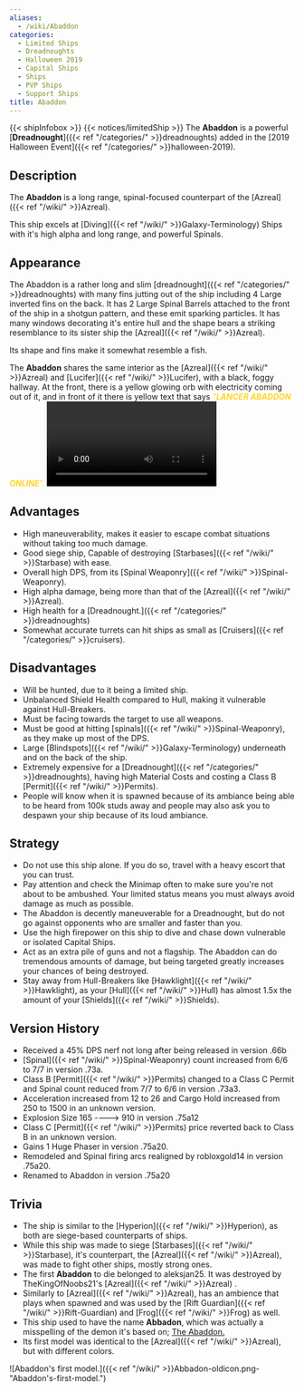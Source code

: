 ```yaml
---
aliases:
  - /wiki/Abaddon
categories:
  - Limited Ships
  - Dreadnoughts
  - Halloween 2019
  - Capital Ships
  - Ships
  - PVP Ships
  - Support Ships
title: Abaddon
---
```


{{< shipInfobox >}} {{< notices/limitedShip >}} The **Abaddon** is a powerful [**Dreadnought**]({{< ref "/categories/" >}}dreadnoughts) added in the [2019 Halloween Event]({{< ref "/categories/" >}}halloween-2019).

## Description

The **Abaddon** is a long range, spinal-focused counterpart of the [Azreal]({{< ref "/wiki/" >}}Azreal).

This ship excels at [Diving]({{< ref "/wiki/" >}}Galaxy-Terminology) Ships with it's high alpha and long range, and powerful Spinals.

## Appearance

The Abaddon is a rather long and slim [dreadnought]({{< ref "/categories/" >}}dreadnoughts) with many fins jutting out of the ship including 4 Large inverted fins on the back. It has 2 Large Spinal Barrels attached to the front of the ship in a shotgun pattern, and these emit sparking particles. It has many windows decorating it's entire hull and the shape bears a striking resemblance to its sister ship the [Azreal]({{< ref "/wiki/" >}}Azreal).

Its shape and fins make it somewhat resemble a fish.

The **Abaddon** shares the same interior as the [Azreal]({{< ref "/wiki/" >}}Azreal) and [Lucifer]({{< ref "/wiki/" >}}Lucifer), with a black, foggy hallway. At the front, there is a yellow glowing orb with electricity coming out of it, and in front of it there is yellow text that says <span style="color:#ffd424">_"***LANCER ABADDON ONLINE***"._</span> ![Ambience of the
Abaddon|none](HalloweenAmbienceII.mp4 "Ambience of the Abaddon|none")

## Advantages

- High maneuverability, makes it easier to escape combat situations without taking too much damage.
- Good siege ship, Capable of destroying [Starbases]({{< ref "/wiki/" >}}Starbase) with ease.
- Overall high DPS, from its [Spinal Weaponry]({{< ref "/wiki/" >}}Spinal-Weaponry).
- High alpha damage, being more than that of the [Azreal]({{< ref "/wiki/" >}}Azreal).
- High health for a [Dreadnought.]({{< ref "/categories/" >}}dreadnoughts)
- Somewhat accurate turrets can hit ships as small as [Cruisers]({{< ref "/categories/" >}}cruisers).

## Disadvantages

- Will be hunted, due to it being a limited ship.
- Unbalanced Shield Health compared to Hull, making it vulnerable against Hull-Breakers.
- Must be facing towards the target to use all weapons.
- Must be good at hitting [spinals]({{< ref "/wiki/" >}}Spinal-Weaponry), as they make up most of the DPS.
- Large [Blindspots]({{< ref "/wiki/" >}}Galaxy-Terminology) underneath and on the back of the ship.
- Extremely expensive for a [Dreadnought]({{< ref "/categories/" >}}dreadnoughts), having high Material Costs and costing a Class B [Permit]({{< ref "/wiki/" >}}Permits).
- People will know when it is spawned because of its ambiance being able to be heard from 100k studs away and people may also ask you to despawn your ship because of its loud ambiance.

## Strategy

- Do not use this ship alone. If you do so, travel with a heavy escort that you can trust.
- Pay attention and check the Minimap often to make sure you're not about to be ambushed. Your limited status means you must always avoid damage as much as possible.
- The Abaddon is decently maneuverable for a Dreadnought, but do not go against opponents who are smaller and faster than you.
- Use the high firepower on this ship to dive and chase down vulnerable or isolated Capital Ships.
- Act as an extra pile of guns and not a flagship. The Abaddon can do tremendous amounts of damage, but being targeted greatly increases your chances of being destroyed.
- Stay away from Hull-Breakers like [Hawklight]({{< ref "/wiki/" >}}Hawklight), as your [Hull]({{< ref "/wiki/" >}}Hull) has almost 1.5x the amount of your [Shields]({{< ref "/wiki/" >}}Shields).

## Version History

- Received a 45% DPS nerf not long after being released in version .66b
- [Spinal]({{< ref "/wiki/" >}}Spinal-Weaponry) count increased from 6/6 to 7/7 in version .73a.
- Class B [Permit]({{< ref "/wiki/" >}}Permits) changed to a Class C Permit and Spinal count reduced from 7/7 to 6/6 in version .73a3.
- Acceleration increased from 12 to 26 and Cargo Hold increased from 250 to 1500 in an unknown version.
- Explosion Size 165 ----> 910 in version .75a12
- Class C [Permit]({{< ref "/wiki/" >}}Permits) price reverted back to Class B in an unknown version.
- Gains 1 Huge Phaser in version .75a20.
- Remodeled and Spinal firing arcs realigned by robloxgold14 in version .75a20.
- Renamed to Abaddon in version .75a20

## Trivia

- The ship is similar to the [Hyperion]({{< ref "/wiki/" >}}Hyperion), as both are siege-based counterparts of ships.
- While this ship was made to siege [Starbases]({{< ref "/wiki/" >}}Starbase), it's counterpart, the [Azreal]({{< ref "/wiki/" >}}Azreal), was made to fight other ships, mostly strong ones.
- The first **Abaddon** to die belonged to aleksjan25. It was destroyed by TheKingOfNoobs21's [Azreal]({{< ref "/wiki/" >}}Azreal) .
- Similarly to [Azreal]({{< ref "/wiki/" >}}Azreal), has an ambience that plays when spawned and was used by the [Rift Guardian]({{< ref "/wiki/" >}}Rift-Guardian) and [Frog]({{< ref "/wiki/" >}}Frog) as well.
- This ship used to have the name **Abbadon**, which was actually a misspelling of the demon it's based on; [The Abaddon.](https://en.wikipedia.org/wiki/Abaddon%7CAbaddon)
- Its first model was identical to the [Azreal]({{< ref "/wiki/" >}}Azreal), but with different colors.

![Abaddon's first model.]({{< ref "/wiki/" >}}Abbadon-oldicon.png-"Abaddon's-first-model.")
